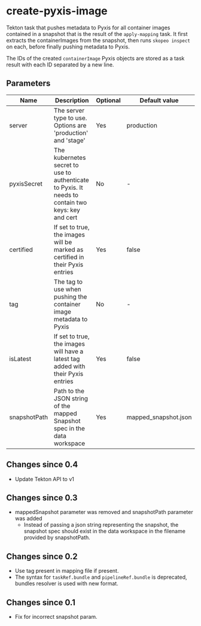 # create-pyxis-image

Tekton task that pushes metadata to Pyxis for all container images contained in a snapshot that is the
result of the `apply-mapping` task. It first extracts the containerImages from the snapshot, then runs
`skopeo inspect` on each, before finally pushing metadata to Pyxis.

The IDs of the created `containerImage` Pyxis objects are stored as a task result with each ID separated
by a new line.

## Parameters

| Name | Description | Optional | Default value |
|------|-------------|----------|---------------|
| server | The server type to use. Options are 'production' and 'stage' | Yes | production |
| pyxisSecret | The kubernetes secret to use to authenticate to Pyxis. It needs to contain two keys: key and cert | No | - |
| certified | If set to true, the images will be marked as certified in their Pyxis entries | Yes | false |
| tag | The tag to use when pushing the container image metadata to Pyxis | No | - |
| isLatest | If set to true, the images will have a latest tag added with their Pyxis entries | Yes | false |
| snapshotPath | Path to the JSON string of the mapped Snapshot spec in the data workspace | Yes | mapped_snapshot.json |

## Changes since 0.4
* Update Tekton API to v1

## Changes since 0.3
* mappedSnapshot parameter was removed and snapshotPath parameter was added
  * Instead of passing a json string representing the snapshot, the snapshot spec should exist in the data workspace
    in the filename provided by snapshotPath.

## Changes since 0.2

* Use tag present in mapping file if present.
* The syntax for `taskRef.bundle` and `pipelineRef.bundle` is deprecated,
  bundles resolver is used with new format.

## Changes since 0.1

* Fix for incorrect snapshot param.
